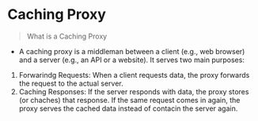 # Caching Proxy 


> What is a Caching Proxy 

- A caching proxy is a middleman between a client (e.g., web browser) and a server (e.g., an API or a website). It serves two main purposes:

1. Forwarindg Requests: When a client requests data, the proxy forwards the request to the actual server.
2. Caching Responses: If the server responds with data, the proxy stores (or chaches) that response. If the same request comes in again, the proxy serves the cached data instead of contacin the server again.


